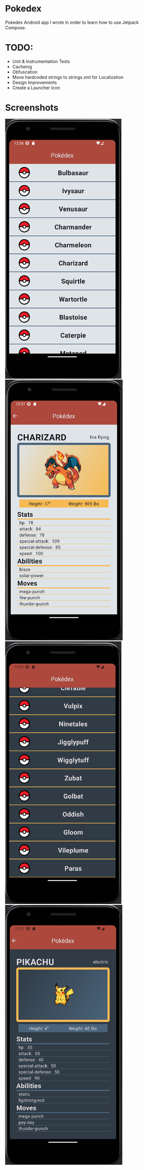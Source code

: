# Pokedex
Pokedex Android app I wrote in order to learn how to use Jetpack Compose.

# TODO:
- Unit & Instrumentation Tests
- Cacheing
- Obfuscation
- Move hardcoded strings to strings.xml for Localization
- Design Improvements
- Create a Launcher Icon

# Screenshots
![List Light](/screenshots/ListScreenLight.png?raw=true)
![Detail Light](/screenshots/DetailScreenLight.png?raw=true)
![List Dark](/screenshots/ListScreenDark.png?raw=true)
![List Dark](/screenshots/DetailScreenDark.png?raw=true)
